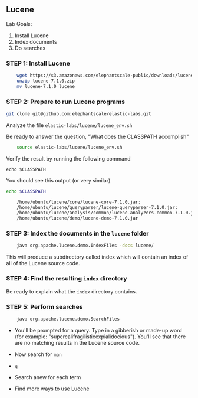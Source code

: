 ## Lucene

Lab Goals:

1. Install Lucene
2. Index documents
3. Do searches

### STEP 1: Install Lucene

```bash
    wget https://s3.amazonaws.com/elephantscale-public/downloads/lucene-7.1.0.zip
    unzip lucene-7.1.0.zip
    mv lucene-7.1.0 lucene
```

### STEP 2: Prepare to run Lucene programs

```bash
git clone git@github.com:elephantscale/elastic-labs.git
```
Analyze the file `elastic-labs/lucene/lucene_env.sh`    

Be ready to answer the question, "What does the CLASSPATH accomplish"
```bash
    source elastic-labs/lucene/lucene_env.sh
```
Verify the result by running the following command

    echo $CLASSPATH

You should see this output (or very similar)
```bash
echo $CLASSPATH

    /home/ubuntu/lucene/core/lucene-core-7.1.0.jar:
    /home/ubuntu/lucene/queryparser/lucene-queryparser-7.1.0.jar:
    /home/ubuntu/lucene/analysis/common/lucene-analyzers-common-7.1.0.jar:    
    /home/ubuntu/lucene/demo/lucene-demo-7.1.0.jar            
```
### STEP 3: Index the documents in the `lucene` folder
```bash
    java org.apache.lucene.demo.IndexFiles -docs lucene/
```
This will produce a subdirectory called index which will contain an index
of all of the Lucene source code.        

### STEP 4: Find the resulting `index` directory

Be ready to explain what the `index` directory contains.

### STEP 5: Perform searches
```bash
    java org.apache.lucene.demo.SearchFiles

```

* You'll be prompted for a query. Type in a gibberish or made-up word
(for example: "supercalifragilisticexpialidocious").
You'll see that there are no matching results in the Lucene source code.

* Now search for `man`
* `q`
* Search anew for each term
* Find more ways to use Lucene
